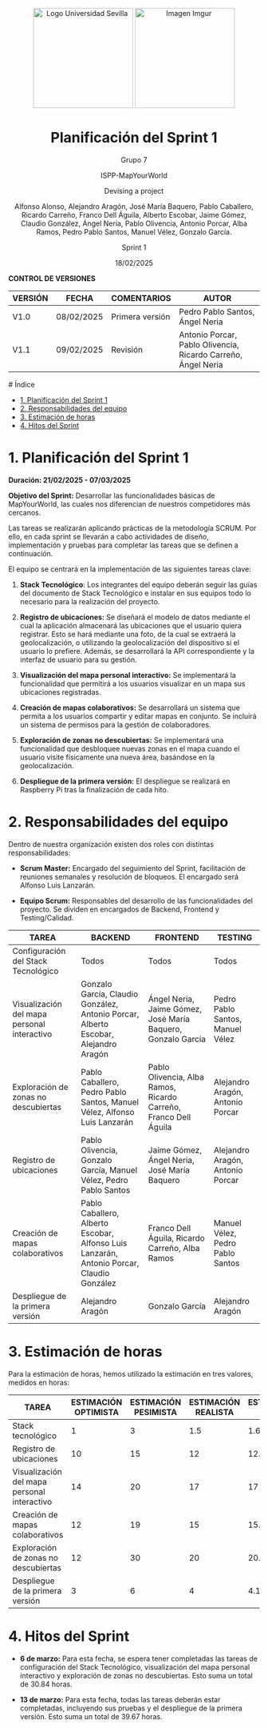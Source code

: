 <p align="center">
  <img src="https://www.ucm.es/al-acmes/file/logo-universidad-sevilla/?ver" alt="Logo Universidad Sevilla" width="200" height="200">
  <img src="https://i.imgur.com/vlzkG4H.png" alt="Imagen Imgur" width="auto" height="200">
</p>

<h1 align="center">Planificación del Sprint 1</h1>

<p align="center">
    Grupo 7
</p>
<p align="center">
    ISPP-MapYourWorld
</p>
<p align="center">
    Devising a project
</p>
<p align="center">
    Alfonso Alonso, Alejandro Aragón, José María Baquero, Pablo Caballero, Ricardo Carreño, Franco Dell Águila, Alberto Escobar, Jaime Gómez, Claudio González, Ángel Neria, Pablo Olivencia, Antonio Porcar, Alba Ramos, Pedro Pablo Santos, Manuel Vélez, Gonzalo García.
</p>
<p align="center">
    Sprint 1
</p>
<p align="center">
    18/02/2025
</p>


**CONTROL DE VERSIONES**

| VERSIÓN | FECHA     | COMENTARIOS              | AUTOR                                      |
|---------|----------|--------------------------|-------------------------------------------|
| V1.0    | 08/02/2025 | Primera versión         | Pedro Pablo Santos, Ángel Neria          |
| V1.1    | 09/02/2025 | Revisión                | Antonio Porcar, Pablo Olivencia, Ricardo Carreño, Ángel Neria |

<!-- omit in toc--> # Índice

- [1. Planificación del Sprint 1](#1-planificación-del-sprint-1)
- [2. Responsabilidades del equipo](#2-responsabilidades-del-equipo)
- [3. Estimación de horas](#3-estimación-de-horas)
- [4. Hitos del Sprint](#4-hitos-del-sprint)


# 1. Planificación del Sprint 1

**Duración: 21/02/2025 - 07/03/2025**

**Objetivo del Sprint:** Desarrollar las funcionalidades básicas de
MapYourWorld, las cuales nos diferencian de nuestros competidores más
cercanos.

Las tareas se realizarán aplicando prácticas de la metodología SCRUM.
Por ello, en cada sprint se llevarán a cabo actividades de diseño,
implementación y pruebas para completar las tareas que se definen a
continuación.

El equipo se centrará en la implementación de las siguientes tareas clave:

1.  **Stack Tecnológico**: Los integrantes del equipo deberán seguir las
guías del documento de Stack Tecnológico e instalar en sus
equipos todo lo necesario para la realización del proyecto.

2.  **Registro de ubicaciones:** Se diseñará el modelo de datos mediante
el cual la aplicación almacenará las ubicaciones que el usuario
quiera registrar. Esto se hará mediante una foto, de la cual se extraerá la geolocalización, o utilizando la geolocalización del dispositivo si el usuario lo prefiere. Además, se desarrollará la API correspondiente y la interfaz de usuario para su gestión.

3.  **Visualización del mapa personal interactivo:** Se implementará la
funcionalidad que permitirá a los usuarios visualizar en un mapa sus
ubicaciones registradas.

4.  **Creación de mapas colaborativos:** Se desarrollará un sistema que
permita a los usuarios compartir y editar mapas en conjunto. Se
incluirá un sistema de permisos para la gestión de colaboradores.

5.  **Exploración de zonas no descubiertas:** Se implementará una
funcionalidad que desbloquee nuevas zonas en el mapa cuando el
usuario visite físicamente una nueva área, basándose en la
geolocalización.

6.  **Despliegue de la primera versión:** El despliegue se realizará en
Raspberry Pi tras la finalización de cada hito.

# 2. Responsabilidades del equipo

Dentro de nuestra organización existen dos roles con distintas
responsabilidades:

-   **Scrum Master:** Encargado del seguimiento del Sprint, facilitación
de reuniones semanales y resolución de bloqueos. El encargado será
Alfonso Luis Lanzarán.

-   **Equipo Scrum:** Responsables del desarrollo de las funcionalidades
del proyecto. Se dividen en encargados de Backend, Frontend y Testing/Calidad.

| TAREA                 | BACKEND                                 | FRONTEND                                    | TESTING                     |
|-----------------------|---------------------------------------|---------------------------------------------|-----------------------------|
| Configuración del Stack Tecnológico | Todos                                   | Todos                                       | Todos                       |
| Visualización del mapa personal interactivo | Gonzalo García, Claudio González, Antonio Porcar, Alberto Escobar, Alejandro Aragón | Ángel Neria, Jaime Gómez, José María Baquero, Gonzalo García | Pedro Pablo Santos, Manuel Vélez |
| Exploración de zonas no descubiertas | Pablo Caballero, Pedro Pablo Santos, Manuel Vélez, Alfonso Luis Lanzarán | Pablo Olivencia, Alba Ramos, Ricardo Carreño, Franco Dell Águila | Alejandro Aragón, Antonio Porcar |
| Registro de ubicaciones | Pablo Olivencia, Gonzalo García, Manuel Vélez, Pedro Pablo Santos | Jaime Gómez, Ángel Neria, José María Baquero | Alejandro Aragón, Antonio Porcar |
| Creación de mapas colaborativos | Pablo Caballero, Alberto Escobar, Alfonso Luis Lanzarán, Antonio Porcar, Claudio González | Franco Dell Águila, Ricardo Carreño, Alba Ramos | Manuel Vélez, Pedro Pablo Santos |
| Despliegue de la primera versión | Alejandro Aragón | Gonzalo García | Alejandro Aragón |

# 3. Estimación de horas

Para la estimación de horas, hemos utilizado la estimación en tres valores,
medidos en horas:

| TAREA                          | ESTIMACIÓN OPTIMISTA | ESTIMACIÓN PESIMISTA | ESTIMACIÓN REALISTA | ESTIMACIÓN FINAL |
|--------------------------------|----------------------|----------------------|---------------------|------------------|
| Stack tecnológico             | 1                    | 3                    | 1.5                 | 1.67             |
| Registro de ubicaciones        | 10                   | 15                   | 12                  | 12.17            |
| Visualización del mapa personal interactivo | 14                   | 20                   | 17                  | 17               |
| Creación de mapas colaborativos | 12                   | 19                   | 15                  | 15.17            |
| Exploración de zonas no descubiertas | 12                   | 30                   | 20                  | 20.33            |
| Despliegue de la primera versión | 3                    | 6                    | 4                   | 4.17             |

# 4. Hitos del Sprint

-   **6 de marzo:** Para esta fecha, se espera tener completadas las tareas de
configuración del Stack Tecnológico, visualización del mapa personal
interactivo y exploración de zonas no descubiertas. Esto suma un
total de 30.84 horas.

-   **13 de marzo:** Para esta fecha, todas las tareas deberán estar completadas,
incluyendo sus pruebas y el despliegue de la primera versión. Esto suma un
total de 39.67 horas.
